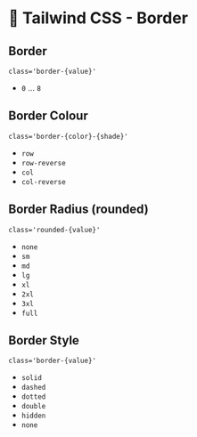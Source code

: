 # 📏 Tailwind CSS - Border

## Border

```
class='border-{value}'
```

- `0` ... `8`

## Border Colour

```
class='border-{color}-{shade}'
```

- `row`
- `row-reverse`
- `col`
- `col-reverse`

## Border Radius (rounded)

```
class='rounded-{value}'
```

- `none`
- `sm`
- `md`
- `lg`
- `xl`
- `2xl`
- `3xl`
- `full`

## Border Style

```
class='border-{value}'
```

- `solid`
- `dashed`
- `dotted`
- `double`
- `hidden`
- `none`

